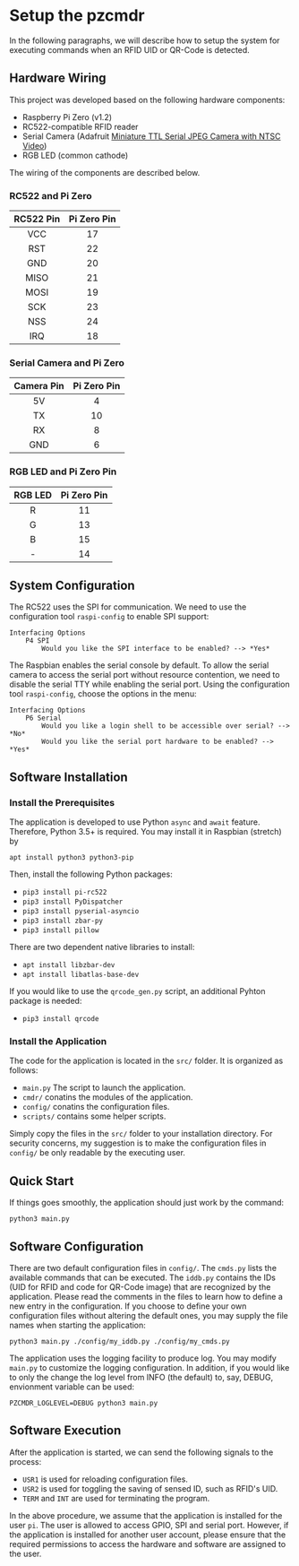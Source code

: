 Setup the pzcmdr
================

In the following paragraphs, we will describe how to setup the system for executing commands when an RFID UID or QR-Code is detected.

Hardware Wiring
---------------

This project was developed based on the following hardware components:

*   Raspberry Pi Zero (v1.2)
*   RC522-compatible RFID reader
*   Serial Camera (Adafruit [Miniature TTL Serial JPEG Camera with NTSC Video](https://www.adafruit.com/product/1386))
*   RGB LED (common cathode)

The wiring of the components are described below.

### RC522 and Pi Zero

RC522 Pin | Pi Zero Pin
:--------:|:----------:
 VCC      | 17
 RST      | 22
 GND      | 20
 MISO     | 21
 MOSI     | 19
 SCK      | 23
 NSS      | 24
 IRQ      | 18
 
 ### Serial Camera and Pi Zero
 
 Camera Pin | Pi Zero Pin
 :---------:|:----------:
  5V        | 4
  TX        | 10
  RX        | 8
  GND       | 6
 
 ### RGB LED and Pi Zero Pin
 
 RGB LED | Pi Zero Pin
 :------:|:----------:
  R      | 11
  G      | 13
  B      | 15
  -      | 14
  

System Configuration
--------------------

The RC522 uses the SPI for communication. We need to use the configuration tool `raspi-config` to enable SPI support:

    Interfacing Options
        P4 SPI
            Would you like the SPI interface to be enabled? --> *Yes*

The Raspbian enables the serial console by default. To allow the serial camera to access the serial port
without resource contention, we need to disable the serial TTY while enabling the serial port.
Using the configuration tool `raspi-config`, choose the options in the menu:

    Interfacing Options
        P6 Serial
            Would you like a login shell to be accessible over serial? --> *No*
            Would you like the serial port hardware to be enabled? --> *Yes*

Software Installation
---------------------

### Install the Prerequisites

The application is developed to use Python `async` and `await` feature. Therefore, Python 3.5+ is required.
You may install it in Raspbian (stretch) by

    apt install python3 python3-pip

Then, install the following Python packages:

*   `pip3 install pi-rc522`
*   `pip3 install PyDispatcher`
*   `pip3 install pyserial-asyncio`
*   `pip3 install zbar-py`
*   `pip3 install pillow`
    
There are two dependent native libraries to install:

*   `apt install libzbar-dev`
*   `apt install libatlas-base-dev`

If you would like to use the `qrcode_gen.py` script, an additional Pyhton package is needed:

* `pip3 install qrcode`

### Install the Application

The code for the application is located in the `src/` folder. It is organized as follows:

*   `main.py` The script to launch the application.
*   `cmdr/` conatins the modules of the application.
*   `config/` conatins the configuration files.
*   `scripts/` contains some helper scripts.

Simply copy the files in the `src/` folder to your installation directory. For security concerns, my
suggestion is to make the configuration files in `config/` be only readable by the executing
user.


Quick Start
-----------

If things goes smoothly, the application should just work by the command:

    python3 main.py


Software Configuration
----------------------

There are two default configuration files in `config/`. The `cmds.py` lists the available commands that can be executed.
The `iddb.py` contains the IDs (UID for RFID and code for QR-Code image) that are recognized by the application.
Please read the comments in the files to learn how to define a new entry in the configuration.
If you choose to define your own configuration files without altering the default ones, you may supply the
file names when starting the application:

    python3 main.py ./config/my_iddb.py ./config/my_cmds.py
    

The application uses the logging facility to produce log. You may modify `main.py` to customize the logging configuration.
In addition, if you would like to only the change the log level from INFO (the default) to, say, DEBUG, envionment variable can be used:

    PZCMDR_LOGLEVEL=DEBUG python3 main.py


Software Execution
------------------

After the application is started, we can send the following signals to the process:

*   `USR1` is used for reloading configuration files.
*   `USR2` is used for toggling the saving of sensed ID, such as RFID's UID.
*   `TERM` and `INT` are used for terminating the program.

In the above procedure, we assume that the application is installed for the user `pi`.
The user is allowed to access GPIO, SPI and serial port.
However, if the application is installed for another user account, please ensure that the required permissions
to access the hardware and software are assigned to the user.
